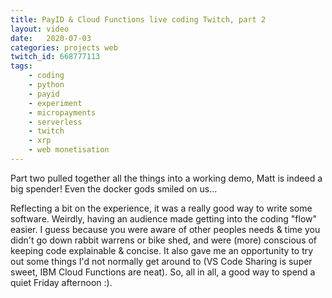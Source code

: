 ```yaml
---
title: PayID & Cloud Functions live coding Twitch, part 2
layout: video
date:   2020-07-03
categories: projects web
twitch_id: 668777113
tags:
    - coding
    - python
    - payid
    - experiment
    - micropayments
    - serverless
    - twitch
    - xrp
    - web monetisation
---
```


Part two pulled together all the things into a working demo, Matt is indeed a big spender! Even the docker gods smiled on us...

Reflecting a bit on the experience, it was a really good way to write some software. Weirdly, having an audience made getting into the coding "flow" easier. I guess because you were aware of other peoples needs & time you didn't go down rabbit warrens or bike shed, and were (more) conscious of keeping code explainable & concise. It also gave me an opportunity to try out some things I'd not normally get around to (VS Code Sharing is super sweet, IBM Cloud Functions are neat). So, all in all, a good way to spend a quiet Friday afternoon :).
